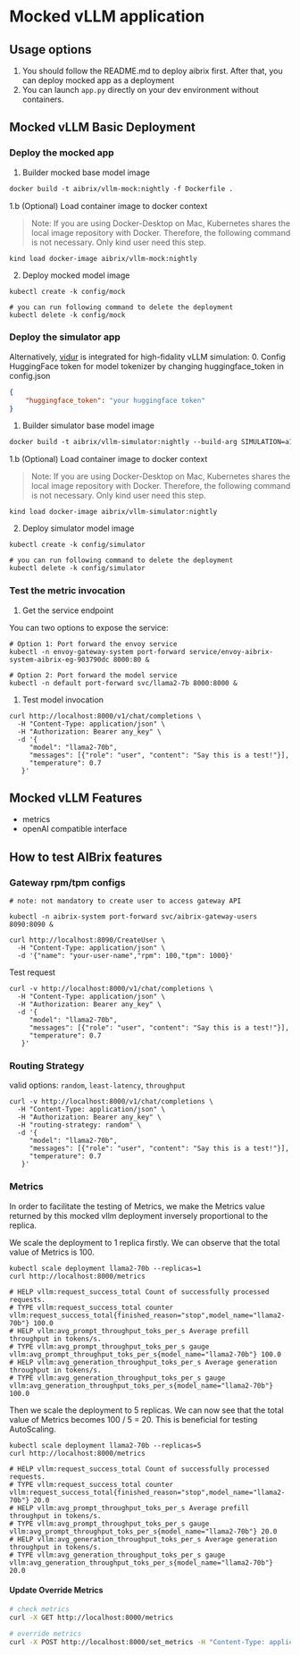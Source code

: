 # Mocked vLLM application

## Usage options

1. You should follow the README.md to deploy aibrix first. After that, you can deploy mocked app as a deployment
2. You can launch `app.py` directly on your dev environment without containers.

## Mocked vLLM Basic Deployment

### Deploy the mocked app
1. Builder mocked base model image
```dockerfile
docker build -t aibrix/vllm-mock:nightly -f Dockerfile .
```

1.b (Optional) Load container image to docker context

> Note: If you are using Docker-Desktop on Mac, Kubernetes shares the local image repository with Docker.
> Therefore, the following command is not necessary. Only kind user need this step.

```shell
kind load docker-image aibrix/vllm-mock:nightly
```

2. Deploy mocked model image
```shell
kubectl create -k config/mock

# you can run following command to delete the deployment 
kubectl delete -k config/mock
```

### Deploy the simulator app
Alternatively, [vidur](https://github.com/microsoft/vidur) is integrated for high-fidality vLLM simulation:
0. Config HuggingFace token for model tokenizer by changing huggingface_token in config.json
```json
{
    "huggingface_token": "your huggingface token"
}
```

1. Builder simulator base model image
```dockerfile
docker build -t aibrix/vllm-simulator:nightly --build-arg SIMULATION=a100 -f Dockerfile .
```

1.b (Optional) Load container image to docker context

> Note: If you are using Docker-Desktop on Mac, Kubernetes shares the local image repository with Docker.
> Therefore, the following command is not necessary. Only kind user need this step.

```shell
kind load docker-image aibrix/vllm-simulator:nightly
```

2. Deploy simulator model image
```shell
kubectl create -k config/simulator

# you can run following command to delete the deployment 
kubectl delete -k config/simulator
```

### Test the metric invocation

1. Get the service endpoint

You can two options to expose the service:

```shell
# Option 1: Port forward the envoy service
kubectl -n envoy-gateway-system port-forward service/envoy-aibrix-system-aibrix-eg-903790dc 8000:80 &

# Option 2: Port forward the model service
kubectl -n default port-forward svc/llama2-7b 8000:8000 &
```


1. Test model invocation

```shell
curl http://localhost:8000/v1/chat/completions \
  -H "Content-Type: application/json" \
  -H "Authorization: Bearer any_key" \
  -d '{
     "model": "llama2-70b",
     "messages": [{"role": "user", "content": "Say this is a test!"}],
     "temperature": 0.7
   }'
```

## Mocked vLLM Features

- metrics
- openAI compatible interface


## How to test AIBrix features

### Gateway rpm/tpm configs

```shell
# note: not mandatory to create user to access gateway API

kubectl -n aibrix-system port-forward svc/aibrix-gateway-users 8090:8090 &

curl http://localhost:8090/CreateUser \
  -H "Content-Type: application/json" \
  -d '{"name": "your-user-name","rpm": 100,"tpm": 1000}'
```

Test request
```shell
curl -v http://localhost:8000/v1/chat/completions \
  -H "Content-Type: application/json" \
  -H "Authorization: Bearer any_key" \
  -d '{
     "model": "llama2-70b",
     "messages": [{"role": "user", "content": "Say this is a test!"}],
     "temperature": 0.7
   }'
```

### Routing Strategy

valid options: `random`, `least-latency`, `throughput`

```shell
curl -v http://localhost:8000/v1/chat/completions \
  -H "Content-Type: application/json" \
  -H "Authorization: Bearer any_key" \
  -H "routing-strategy: random" \
  -d '{
     "model": "llama2-70b",
     "messages": [{"role": "user", "content": "Say this is a test!"}],
     "temperature": 0.7
   }'
```

### Metrics

In order to facilitate the testing of Metrics, we make the Metrics value returned by
this mocked vllm deployment inversely proportional to the replica.

We scale the deployment to 1 replica firstly.
We can observe that the total value of Metrics is 100.

```shell
kubectl scale deployment llama2-70b --replicas=1
curl http://localhost:8000/metrics
```

```log
# HELP vllm:request_success_total Count of successfully processed requests.
# TYPE vllm:request_success_total counter
vllm:request_success_total{finished_reason="stop",model_name="llama2-70b"} 100.0
# HELP vllm:avg_prompt_throughput_toks_per_s Average prefill throughput in tokens/s.
# TYPE vllm:avg_prompt_throughput_toks_per_s gauge
vllm:avg_prompt_throughput_toks_per_s{model_name="llama2-70b"} 100.0
# HELP vllm:avg_generation_throughput_toks_per_s Average generation throughput in tokens/s.
# TYPE vllm:avg_generation_throughput_toks_per_s gauge
vllm:avg_generation_throughput_toks_per_s{model_name="llama2-70b"} 100.0
```

Then we scale the deployment to 5 replicas.
We can now see that the total value of Metrics becomes 100 / 5 = 20. 
This is beneficial for testing AutoScaling.

```shell
kubectl scale deployment llama2-70b --replicas=5
curl http://localhost:8000/metrics
```

```
# HELP vllm:request_success_total Count of successfully processed requests.
# TYPE vllm:request_success_total counter
vllm:request_success_total{finished_reason="stop",model_name="llama2-70b"} 20.0
# HELP vllm:avg_prompt_throughput_toks_per_s Average prefill throughput in tokens/s.
# TYPE vllm:avg_prompt_throughput_toks_per_s gauge
vllm:avg_prompt_throughput_toks_per_s{model_name="llama2-70b"} 20.0
# HELP vllm:avg_generation_throughput_toks_per_s Average generation throughput in tokens/s.
# TYPE vllm:avg_generation_throughput_toks_per_s gauge
vllm:avg_generation_throughput_toks_per_s{model_name="llama2-70b"} 20.0
```

#### Update Override Metrics

```bash
# check metrics
curl -X GET http://localhost:8000/metrics

# override metrics
curl -X POST http://localhost:8000/set_metrics -H "Content-Type: application/json" -d '{"gpu_cache_usage_perc": 75.0}'
```
